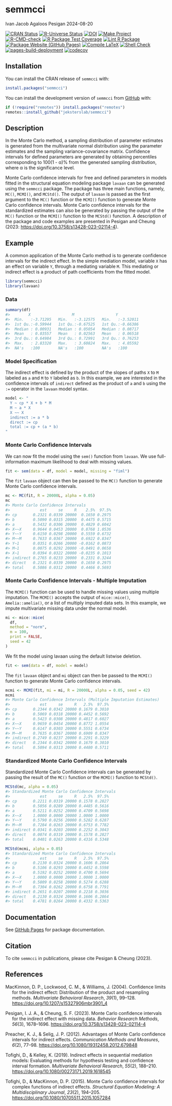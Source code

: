 semmcci
================
Ivan Jacob Agaloos Pesigan
2024-08-20

<!-- README.md is generated from .setup/readme/README.Rmd. Please edit that file -->

<!-- badges: start -->

[![CRAN
Status](https://www.r-pkg.org/badges/version/semmcci)](https://cran.r-project.org/package=semmcci)
[![R-Universe
Status](https://jeksterslab.r-universe.dev/badges/semmcci)](https://jeksterslab.r-universe.dev)
[![DOI](https://zenodo.org/badge/DOI/10.3758/s13428-023-02114-4.svg)](https://doi.org/10.3758/s13428-023-02114-4)
[![Make
Project](https://github.com/jeksterslab/semmcci/actions/workflows/make.yml/badge.svg)](https://github.com/jeksterslab/semmcci/actions/workflows/make.yml)
[![R-CMD-check](https://github.com/jeksterslab/semmcci/actions/workflows/check-full.yml/badge.svg)](https://github.com/jeksterslab/semmcci/actions/workflows/check-full.yml)
[![R Package Test
Coverage](https://github.com/jeksterslab/semmcci/actions/workflows/test-coverage.yml/badge.svg)](https://github.com/jeksterslab/semmcci/actions/workflows/test-coverage.yml)
[![Lint R
Package](https://github.com/jeksterslab/semmcci/actions/workflows/lint.yml/badge.svg)](https://github.com/jeksterslab/semmcci/actions/workflows/lint.yml)
[![Package Website (GitHub
Pages)](https://github.com/jeksterslab/semmcci/actions/workflows/pkgdown-gh-pages.yml/badge.svg)](https://github.com/jeksterslab/semmcci/actions/workflows/pkgdown-gh-pages.yml)
[![Compile
LaTeX](https://github.com/jeksterslab/semmcci/actions/workflows/latex.yml/badge.svg)](https://github.com/jeksterslab/semmcci/actions/workflows/latex.yml)
[![Shell
Check](https://github.com/jeksterslab/semmcci/actions/workflows/shellcheck.yml/badge.svg)](https://github.com/jeksterslab/semmcci/actions/workflows/shellcheck.yml)
[![pages-build-deployment](https://github.com/jeksterslab/semmcci/actions/workflows/pages/pages-build-deployment/badge.svg)](https://github.com/jeksterslab/semmcci/actions/workflows/pages/pages-build-deployment)
[![codecov](https://codecov.io/gh/jeksterslab/semmcci/branch/main/graph/badge.svg?token=KVLUET3DJ6)](https://codecov.io/gh/jeksterslab/semmcci)
<!-- badges: end -->

## Installation

You can install the CRAN release of `semmcci` with:

``` r
install.packages("semmcci")
```

You can install the development version of `semmcci` from
[GitHub](https://github.com/jeksterslab/semmcci) with:

``` r
if (!require("remotes")) install.packages("remotes")
remotes::install_github("jeksterslab/semmcci")
```

## Description

In the Monte Carlo method, a sampling distribution of parameter
estimates is generated from the multivariate normal distribution using
the parameter estimates and the sampling variance-covariance matrix.
Confidence intervals for defined parameters are generated by obtaining
percentiles corresponding to 100(1 - α)% from the generated sampling
distribution, where α is the significance level.

Monte Carlo confidence intervals for free and defined parameters in
models fitted in the structural equation modeling package `lavaan` can
be generated using the `semmcci` package. The package has three main
functions, namely, `MC()`, `MCMI()`, and `MCStd()`. The output of
`lavaan` is passed as the first argument to the `MC()` function or the
`MCMI()` function to generate Monte Carlo confidence intervals. Monte
Carlo confidence intervals for the standardized estimates can also be
generated by passing the output of the `MC()` function or the `MCMI()`
function to the `MCStd()` function. A description of the package and
code examples are presented in Pesigan and Cheung (2023:
<https://doi.org/10.3758/s13428-023-02114-4>).

## Example

A common application of the Monte Carlo method is to generate confidence
intervals for the indirect effect. In the simple mediation model,
variable `X` has an effect on variable `Y`, through a mediating variable
`M`. This mediating or indirect effect is a product of path coefficients
from the fitted model.

``` r
library(semmcci)
library(lavaan)
```

### Data

``` r
summary(df)
#>        X                  M                  Y           
#>  Min.   :-3.71295   Min.   :-3.12575   Min.   :-3.52011  
#>  1st Qu.:-0.59944   1st Qu.:-0.67525   1st Qu.:-0.66386  
#>  Median : 0.00931   Median : 0.05054   Median : 0.08717  
#>  Mean   : 0.03557   Mean   : 0.02563   Mean   : 0.06518  
#>  3rd Qu.: 0.64984   3rd Qu.: 0.72991   3rd Qu.: 0.76253  
#>  Max.   : 2.83320   Max.   : 3.60824   Max.   : 4.05592  
#>  NA's   :100        NA's   :100        NA's   :100
```

### Model Specification

The indirect effect is defined by the product of the slopes of paths `X`
to `M` labeled as `a` and `M` to `Y` labeled as `b`. In this example, we
are interested in the confidence intervals of `indirect` defined as the
product of `a` and `b` using the `:=` operator in the `lavaan` model
syntax.

``` r
model <- "
  Y ~ cp * X + b * M
  M ~ a * X
  X ~~ X
  indirect := a * b
  direct := cp
  total := cp + (a * b)
"
```

### Monte Carlo Confidence Intervals

We can now fit the model using the `sem()` function from `lavaan`. We
use full-information maximum likelihood to deal with missing values.

``` r
fit <- sem(data = df, model = model, missing = "fiml")
```

The `fit` `lavaan` object can then be passed to the `MC()` function to
generate Monte Carlo confidence intervals.

``` r
mc <- MC(fit, R = 20000L, alpha = 0.05)
mc
#> Monte Carlo Confidence Intervals
#>             est     se     R    2.5%  97.5%
#> cp       0.2321 0.0339 20000  0.1650 0.2975
#> b        0.5090 0.0315 20000  0.4475 0.5715
#> a        0.5432 0.0306 20000  0.4829 0.6042
#> X~~X     0.9644 0.0453 20000  0.8768 1.0536
#> Y~~Y     0.6150 0.0298 20000  0.5559 0.6732
#> M~~M     0.7633 0.0367 20000  0.6922 0.8347
#> Y~1      0.0351 0.0266 20000 -0.0162 0.0873
#> M~1      0.0075 0.0292 20000 -0.0491 0.0658
#> X~1      0.0394 0.0322 20000 -0.0235 0.1013
#> indirect 0.2765 0.0233 20000  0.2331 0.3244
#> direct   0.2321 0.0339 20000  0.1650 0.2975
#> total    0.5086 0.0312 20000  0.4466 0.5693
```

### Monte Carlo Confidence Intervals - Multiple Imputation

The `MCMI()` function can be used to handle missing values using
multiple imputation. The `MCMI()` accepts the output of `mice::mice()`,
`Amelia::amelia()`, or a list of multiply imputed data sets. In this
example, we impute multivariate missing data under the normal model.

``` r
mi <- mice::mice(
  df,
  method = "norm",
  m = 100,
  print = FALSE,
  seed = 42
)
```

We fit the model using lavaan using the default listwise deletion.

``` r
fit <- sem(data = df, model = model)
```

The `fit` `lavaan` object and `mi` object can then be passed to the
`MCMI()` function to generate Monte Carlo confidence intervals.

``` r
mcmi <- MCMI(fit, mi = mi, R = 20000L, alpha = 0.05, seed = 42)
mcmi
#> Monte Carlo Confidence Intervals (Multiple Imputation Estimates)
#>             est     se     R   2.5%  97.5%
#> cp       0.2344 0.0342 20000 0.1679 0.3010
#> b        0.5069 0.0318 20000 0.4452 0.5692
#> a        0.5423 0.0308 20000 0.4817 0.6027
#> X~~X     0.9659 0.0454 20000 0.8772 1.0554
#> Y~~Y     0.6147 0.0303 20000 0.5551 0.6734
#> M~~M     0.7635 0.0367 20000 0.6909 0.8347
#> indirect 0.2749 0.0237 20000 0.2291 0.3229
#> direct   0.2344 0.0342 20000 0.1679 0.3010
#> total    0.5094 0.0313 20000 0.4480 0.5711
```

### Standardized Monte Carlo Confidence Intervals

Standardized Monte Carlo Confidence intervals can be generated by
passing the result of the `MC()` function or the `MCMI()` function to
`MCStd()`.

``` r
MCStd(mc, alpha = 0.05)
#> Standardized Monte Carlo Confidence Intervals
#>             est     se     R   2.5%  97.5%
#> cp       0.2211 0.0319 20000 0.1578 0.2827
#> b        0.5056 0.0289 20000 0.4485 0.5616
#> a        0.5211 0.0252 20000 0.4709 0.5698
#> X~~X     1.0000 0.0000 20000 1.0000 1.0000
#> Y~~Y     0.5790 0.0256 20000 0.5282 0.6287
#> M~~M     0.7284 0.0263 20000 0.6753 0.7782
#> indirect 0.0341 0.0203 20000 0.2252 0.3043
#> direct   0.0074 0.0319 20000 0.1578 0.2827
#> total    0.0401 0.0263 20000 0.4316 0.5348
```

``` r
MCStd(mcmi, alpha = 0.05)
#> Standardized Monte Carlo Confidence Intervals
#>             est     se     R   2.5%  97.5%
#> cp       0.2130 0.0324 20000 0.1606 0.2864
#> b        0.5106 0.0293 20000 0.4452 0.5598
#> a        0.5192 0.0252 20000 0.4700 0.5694
#> X~~X     1.0000 0.0000 20000 1.0000 1.0000
#> Y~~Y     0.5809 0.0258 20000 0.5274 0.6288
#> M~~M     0.7304 0.0262 20000 0.6758 0.7791
#> indirect 0.2651 0.0207 20000 0.2218 0.3036
#> direct   0.2130 0.0324 20000 0.1606 0.2864
#> total    0.4781 0.0264 20000 0.4332 0.5363
```

## Documentation

See [GitHub Pages](https://jeksterslab.github.io/semmcci/index.html) for
package documentation.

## Citation

To cite `semmcci` in publications, please cite Pesigan & Cheung (2023).

## References

<div id="refs" class="references csl-bib-body hanging-indent"
entry-spacing="0" line-spacing="2">

<div id="ref-MacKinnon-Lockwood-Williams-2004" class="csl-entry">

MacKinnon, D. P., Lockwood, C. M., & Williams, J. (2004). Confidence
limits for the indirect effect: Distribution of the product and
resampling methods. *Multivariate Behavioral Research*, *39*(1), 99–128.
<https://doi.org/10.1207/s15327906mbr3901_4>

</div>

<div id="ref-Pesigan-Cheung-2023" class="csl-entry">

Pesigan, I. J. A., & Cheung, S. F. (2023). Monte Carlo confidence
intervals for the indirect effect with missing data. *Behavior Research
Methods*, *56*(3), 1678–1696.
<https://doi.org/10.3758/s13428-023-02114-4>

</div>

<div id="ref-Preacher-Selig-2012" class="csl-entry">

Preacher, K. J., & Selig, J. P. (2012). Advantages of Monte Carlo
confidence intervals for indirect effects. *Communication Methods and
Measures*, *6*(2), 77–98. <https://doi.org/10.1080/19312458.2012.679848>

</div>

<div id="ref-Tofighi-Kelley-2019" class="csl-entry">

Tofighi, D., & Kelley, K. (2019). Indirect effects in sequential
mediation models: Evaluating methods for hypothesis testing and
confidence interval formation. *Multivariate Behavioral Research*,
*55*(2), 188–210. <https://doi.org/10.1080/00273171.2019.1618545>

</div>

<div id="ref-Tofighi-MacKinnon-2015" class="csl-entry">

Tofighi, D., & MacKinnon, D. P. (2015). Monte Carlo confidence intervals
for complex functions of indirect effects. *Structural Equation
Modeling: A Multidisciplinary Journal*, *23*(2), 194–205.
<https://doi.org/10.1080/10705511.2015.1057284>

</div>

</div>
